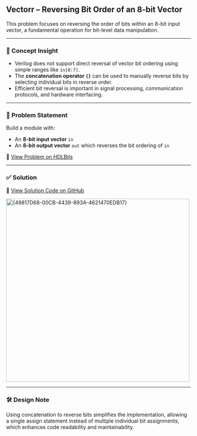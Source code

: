 ## Vectorr – Reversing Bit Order of an 8-bit Vector

This problem focuses on reversing the order of bits within an 8-bit input vector, a fundamental operation for bit-level data manipulation.

---

### 🧠 Concept Insight  
- Verilog does not support direct reversal of vector bit ordering using simple ranges like `in[0:7]`.  
- The **concatenation operator `{}`** can be used to manually reverse bits by selecting individual bits in reverse order.  
- Efficient bit reversal is important in signal processing, communication protocols, and hardware interfacing.

---

### 📘 Problem Statement  
Build a module with:

- An **8-bit input vector** `in`  
- An **8-bit output vector** `out` which reverses the bit ordering of `in`  

🔗 [View Problem on HDLBits](https://hdlbits.01xz.net/wiki/Vectorr)

---

### ✅ Solution  
📄 [View Solution Code on GitHub](https://github.com/EswarAdithya011/HDLBits/blob/main/Problem%20Sets/2.%20Verilog%20Language/2.1%20Basics/2.1.6%20Vectorr/Vectorr.v)

<img width="500" alt="{49817D68-00CB-4439-893A-4621470EDB17}" src="https://github.com/user-attachments/assets/dc2a590e-0d84-49ce-9dbe-c2ad8a2720f7" />

---

### 🛠 Design Note  
Using concatenation to reverse bits simplifies the implementation, allowing a single assign statement instead of multiple individual bit assignments, which enhances code readability and maintainability.
